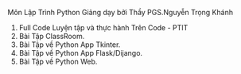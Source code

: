 Môn Lập Trình Python Giảng dạy bởi Thầy PGS.Nguyễn Trọng Khánh
 1. Full Code Luyện tập và thực hành Trên Code - PTIT
 2. Bài Tập ClassRoom.
 3. Bài Tập về Python App Tkinter.
 4. Bài Tập về Python App Flask/Dijango.
 5. Bài Tập về Python Web.
